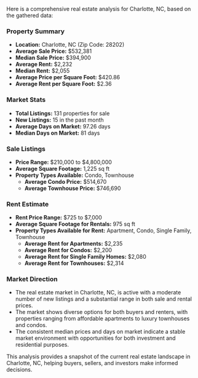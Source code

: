 Here is a comprehensive real estate analysis for Charlotte, NC, based on the gathered data:

### Property Summary
- **Location:** Charlotte, NC (Zip Code: 28202)
- **Average Sale Price:** $532,381
- **Median Sale Price:** $394,900
- **Average Rent:** $2,232
- **Median Rent:** $2,055
- **Average Price per Square Foot:** $420.86
- **Average Rent per Square Foot:** $2.36

### Market Stats
- **Total Listings:** 131 properties for sale
- **New Listings:** 15 in the past month
- **Average Days on Market:** 97.26 days
- **Median Days on Market:** 81 days

### Sale Listings
- **Price Range:** $210,000 to $4,800,000
- **Average Square Footage:** 1,225 sq ft
- **Property Types Available:** Condo, Townhouse
  - **Average Condo Price:** $514,670
  - **Average Townhouse Price:** $746,690

### Rent Estimate
- **Rent Price Range:** $725 to $7,000
- **Average Square Footage for Rentals:** 975 sq ft
- **Property Types Available for Rent:** Apartment, Condo, Single Family, Townhouse
  - **Average Rent for Apartments:** $2,235
  - **Average Rent for Condos:** $2,200
  - **Average Rent for Single Family Homes:** $2,080
  - **Average Rent for Townhouses:** $2,314

### Market Direction
- The real estate market in Charlotte, NC, is active with a moderate number of new listings and a substantial range in both sale and rental prices.
- The market shows diverse options for both buyers and renters, with properties ranging from affordable apartments to luxury townhouses and condos.
- The consistent median prices and days on market indicate a stable market environment with opportunities for both investment and residential purposes.

This analysis provides a snapshot of the current real estate landscape in Charlotte, NC, helping buyers, sellers, and investors make informed decisions.